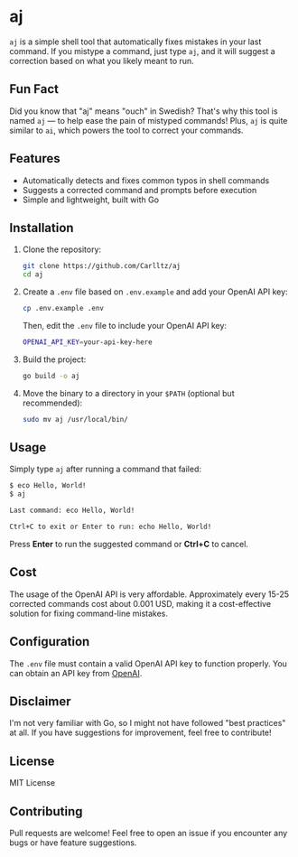 # aj

`aj` is a simple shell tool that automatically fixes mistakes in your last command. If you mistype a command, just type `aj`, and it will suggest a correction based on what you likely meant to run.

## Fun Fact

Did you know that "aj" means "ouch" in Swedish? That's why this tool is named `aj` — to help ease the pain of mistyped commands! Plus, `aj` is quite similar to `ai`, which powers the tool to correct your commands.

## Features

-   Automatically detects and fixes common typos in shell commands
-   Suggests a corrected command and prompts before execution
-   Simple and lightweight, built with Go

## Installation

1. Clone the repository:

    ```sh
    git clone https://github.com/Carlltz/aj
    cd aj
    ```

2. Create a `.env` file based on `.env.example` and add your OpenAI API key:

    ```sh
    cp .env.example .env
    ```

    Then, edit the `.env` file to include your OpenAI API key:

    ```sh
    OPENAI_API_KEY=your-api-key-here
    ```

3. Build the project:

    ```sh
    go build -o aj
    ```

4. Move the binary to a directory in your `$PATH` (optional but recommended):

    ```sh
    sudo mv aj /usr/local/bin/
    ```

## Usage

Simply type `aj` after running a command that failed:

```sh
$ eco Hello, World!
$ aj

Last command: eco Hello, World!

Ctrl+C to exit or Enter to run: echo Hello, World!
```

Press **Enter** to run the suggested command or **Ctrl+C** to cancel.

## Cost

The usage of the OpenAI API is very affordable. Approximately every 15-25 corrected commands cost about 0.001 USD, making it a cost-effective solution for fixing command-line mistakes.

## Configuration

The `.env` file must contain a valid OpenAI API key to function properly. You can obtain an API key from [OpenAI](https://openai.com/api/).

## Disclaimer

I'm not very familiar with Go, so I might not have followed "best practices" at all. If you have suggestions for improvement, feel free to contribute!

## License

MIT License

## Contributing

Pull requests are welcome! Feel free to open an issue if you encounter any bugs or have feature suggestions.

